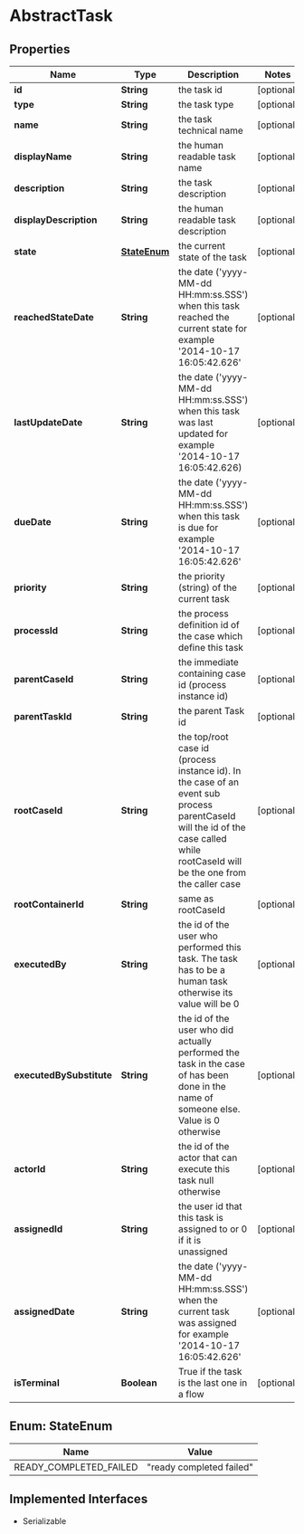 

# AbstractTask

## Properties

Name | Type | Description | Notes
------------ | ------------- | ------------- | -------------
**id** | **String** | the task id |  [optional]
**type** | **String** | the task type |  [optional]
**name** | **String** | the task technical name |  [optional]
**displayName** | **String** | the human readable task name |  [optional]
**description** | **String** | the task description |  [optional]
**displayDescription** | **String** | the human readable task description |  [optional]
**state** | [**StateEnum**](#StateEnum) | the current state of the task |  [optional]
**reachedStateDate** | **String** | the date (&#39;yyyy-MM-dd HH:mm:ss.SSS&#39;) when this task reached the current state for example &#39;2014-10-17 16:05:42.626&#39; |  [optional]
**lastUpdateDate** | **String** | the date (&#39;yyyy-MM-dd HH:mm:ss.SSS&#39;) when this task was last updated for example &#39;2014-10-17 16:05:42.626) |  [optional]
**dueDate** | **String** | the date (&#39;yyyy-MM-dd HH:mm:ss.SSS&#39;) when this task is due for example &#39;2014-10-17 16:05:42.626&#39; |  [optional]
**priority** | **String** | the priority (string) of the current task |  [optional]
**processId** | **String** | the process definition id of the case which define this task |  [optional]
**parentCaseId** | **String** | the immediate containing case id (process instance id) |  [optional]
**parentTaskId** | **String** | the parent Task id |  [optional]
**rootCaseId** | **String** | the top/root case id (process instance id). In the case of an event sub process parentCaseId will the id of the case called while rootCaseId will be the one from the caller case |  [optional]
**rootContainerId** | **String** | same as rootCaseId |  [optional]
**executedBy** | **String** | the id of the user who performed this task. The task has to be a human task otherwise its value will be 0 |  [optional]
**executedBySubstitute** | **String** | the id of the user who did actually performed the task in the case of has been done in the name of someone else. Value is 0 otherwise |  [optional]
**actorId** | **String** | the id of the actor that can execute this task null otherwise |  [optional]
**assignedId** | **String** | the user id that this task is assigned to or 0 if it is unassigned |  [optional]
**assignedDate** | **String** | the date (&#39;yyyy-MM-dd HH:mm:ss.SSS&#39;) when the current task was assigned for example &#39;2014-10-17 16:05:42.626&#39; |  [optional]
**isTerminal** | **Boolean** | True if the task is the last one in a flow |  [optional]



## Enum: StateEnum

Name | Value
---- | -----
READY_COMPLETED_FAILED | &quot;ready completed failed&quot;


## Implemented Interfaces

* Serializable


